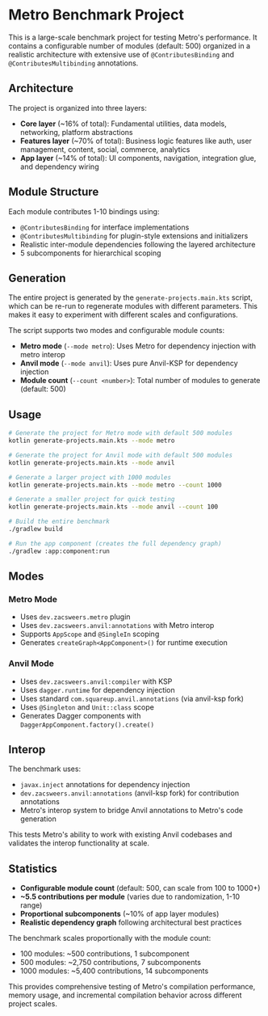 # Metro Benchmark Project

This is a large-scale benchmark project for testing Metro's performance. It contains a configurable number of modules
(default: 500) organized in a realistic architecture with extensive use of `@ContributesBinding` and `@ContributesMultibinding` annotations.

## Architecture

The project is organized into three layers:

- **Core layer** (~16% of total): Fundamental utilities, data models, networking, platform abstractions
- **Features layer** (~70% of total): Business logic features like auth, user management, content, social, commerce,
  analytics
- **App layer** (~14% of total): UI components, navigation, integration glue, and dependency wiring

## Module Structure

Each module contributes 1-10 bindings using:

- `@ContributesBinding` for interface implementations
- `@ContributesMultibinding` for plugin-style extensions and initializers
- Realistic inter-module dependencies following the layered architecture
- 5 subcomponents for hierarchical scoping

## Generation

The entire project is generated by the `generate-projects.main.kts` script, which can be re-run to regenerate modules
with different parameters. This makes it easy to experiment with different scales and configurations.

The script supports two modes and configurable module counts:
- **Metro mode** (`--mode metro`): Uses Metro for dependency injection with metro interop
- **Anvil mode** (`--mode anvil`): Uses pure Anvil-KSP for dependency injection
- **Module count** (`--count <number>`): Total number of modules to generate (default: 500)

## Usage

```bash
# Generate the project for Metro mode with default 500 modules
kotlin generate-projects.main.kts --mode metro

# Generate the project for Anvil mode with default 500 modules
kotlin generate-projects.main.kts --mode anvil

# Generate a larger project with 1000 modules
kotlin generate-projects.main.kts --mode metro --count 1000

# Generate a smaller project for quick testing
kotlin generate-projects.main.kts --mode anvil --count 100

# Build the entire benchmark
./gradlew build

# Run the app component (creates the full dependency graph)
./gradlew :app:component:run
```

## Modes

### Metro Mode
- Uses `dev.zacsweers.metro` plugin
- Uses `dev.zacsweers.anvil:annotations` with Metro interop
- Supports `AppScope` and `@SingleIn` scoping
- Generates `createGraph<AppComponent>()` for runtime execution

### Anvil Mode
- Uses `dev.zacsweers.anvil:compiler` with KSP
- Uses `dagger.runtime` for dependency injection
- Uses standard `com.squareup.anvil.annotations` (via anvil-ksp fork)
- Uses `@Singleton` and `Unit::class` scope
- Generates Dagger components with `DaggerAppComponent.factory().create()`

## Interop

The benchmark uses:

- `javax.inject` annotations for dependency injection
- `dev.zacsweers.anvil:annotations` (anvil-ksp fork) for contribution annotations
- Metro's interop system to bridge Anvil annotations to Metro's code generation

This tests Metro's ability to work with existing Anvil codebases and validates the interop functionality at scale.

## Statistics

- **Configurable module count** (default: 500, can scale from 100 to 1000+)
- **~5.5 contributions per module** (varies due to randomization, 1-10 range)
- **Proportional subcomponents** (~10% of app layer modules)
- **Realistic dependency graph** following architectural best practices

The benchmark scales proportionally with the module count:
- 100 modules: ~500 contributions, 1 subcomponent
- 500 modules: ~2,750 contributions, 7 subcomponents
- 1000 modules: ~5,400 contributions, 14 subcomponents

This provides comprehensive testing of Metro's compilation performance, memory usage, and incremental
compilation behavior across different project scales.
